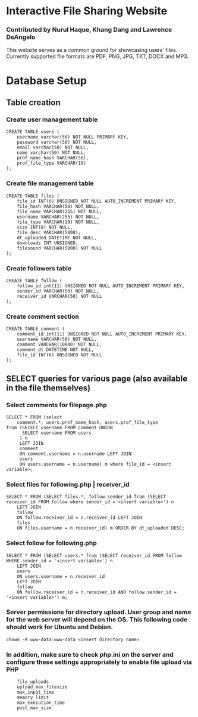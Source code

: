# Interactive File Sharing Website
### Contributed by Nurul Haque, Khang Dang and Lawrence DeAngelo

This website serves as a common ground for showcasing users' files. Currently supported file formats are PDF, PNG, JPG, TXT, DOCX and MP3.

# Database Setup
## Table creation
### Create user management table
```
CREATE TABLE users (
	username varchar(50) NOT NULL PRIMARY KEY,
	password varchar(50) NOT NULL,
	email varchar(50) NOT NULL,
	name varchar(50) NOT NULL,
	prof_name_hash VARCHAR(50), 
	prof_file_type VARCHAR(10)
);
```

### Create file management table
```
CREATE TABLE files (
	file_id INT(6) UNSIGNED NOT NULL AUTO_INCREMENT PRIMARY KEY,
	file_hash VARCHAR(50) NOT NULL,
	file_name VARCHAR(255) NOT NULL,
	username VARCHAR(255) NOT NULL,
	file_type VARCHAR(10) NOT NULL,
	size INT(8) NOT NULL,
	file_desc VARCHAR(5000),
	dt_uploaded DATETIME NOT NULL,
	downloads INT UNSIGNED,
	filesound VARCHAR(5000) NOT NULL
);
```

### Create followers table
```
CREATE TABLE follow (
	follow_id int(11) UNSIGNED NOT NULL AUTO_INCREMENT PRIMARY KEY,
	sender_id VARCHAR(50) NOT NULL,
	receiver_id VARCHAR(50) NOT NULL
);
```

### Create comment section
```
CREATE TABLE comment (
	comment_id int(11) UNSIGNED NOT NULL AUTO_INCREMENT PRIMARY KEY,
	username VARCHAR(50) NOT NULL,
	comment VARCHAR(10000) NOT NULL,
	comment_dt DATETIME NOT NULL,
	file_id INT(6) UNSIGNED NOT NULL
);
```

## SELECT queries for various page (also available in the file themselves)
### Select comments for filepage.php
```
SELECT * FROM (select 
    comment.*, users.prof_name_hash, users.prof_file_type
from (SELECT username FROM comment UNION 
      SELECT username FROM users
     ) n 
     LEFT JOIN
     comment
     ON comment.username = n.username LEFT JOIN
     users
     ON users.username = n.username) m where file_id = <insert variable>;
```

### Select files for following.php | receiver_id
```
SELECT * FROM (SELECT files.*, follow.sender_id from (SELECT receiver_id FROM follow where sender_id ='<insert variable>') n 
	LEFT JOIN 
	follow 
	ON follow.receiver_id = n.receiver_id LEFT JOIN
	files
	ON files.username = n.receiver_id) m ORDER BY dt_uploaded DESC;
```

### Select follow for following.php
```
SELECT * FROM (SELECT users.* from (SELECT receiver_id FROM follow WHERE sender_id = '<insert variable>') n 
	LEFT JOIN
	users
	ON users.username = n.receiver_id
	LEFT JOIN
	follow
	ON follow.receiver_id = n.receiver_id AND follow.sender_id = '<insert variable>') m;
```



### Server permissions for directory upload. User group and name for the web server will depend on the OS. This following code should work for Ubuntu and Debian. 
```
chown -R www-data:www-data <insert directory name>
```
### In addition, make sure to check php.ini on the server and configure these settings appropriately to enable file upload via PHP
```
    file_uploads
    upload_max_filesize
    max_input_time
    memory_limit
    max_execution_time
    post_max_size
```
